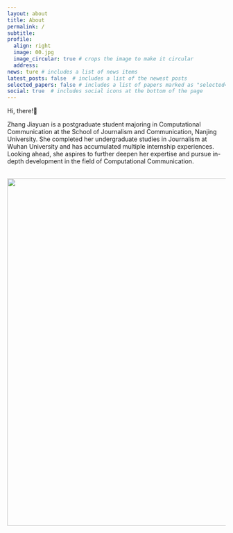 ```yaml
---
layout: about
title: About
permalink: /
subtitle: 
profile:
  align: right
  image: 00.jpg
  image_circular: true # crops the image to make it circular
  address: 
news: ture # includes a list of news items
latest_posts: false  # includes a list of the newest posts
selected_papers: false # includes a list of papers marked as "selected={true}"
social: true  # includes social icons at the bottom of the page
---
```


Hi, there!👋

Zhang Jiayuan is a postgraduate student majoring in Computational Communication at the School of Journalism and Communication, Nanjing University. She completed her undergraduate studies in Journalism at Wuhan University and has accumulated multiple internship experiences. Looking ahead, she aspires to further deepen her expertise and pursue in-depth development in the field of Computational Communication.



<br>

<a href="https://github.com/VvianZJY/VvianZJY.github.io/edit/master/_pages/about.md">
  <img src="https://user-images.githubusercontent.com/543384/192227995-fdb3a693-2f68-4dc4-b9bd-06053066322f.png" width = "800" align="middle" />
</a>

<br>
